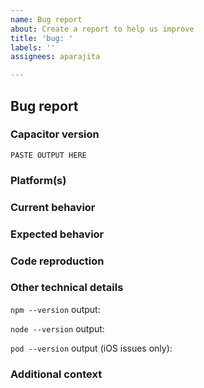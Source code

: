 ```yaml
---
name: Bug report
about: Create a report to help us improve
title: 'bug: '
labels: ''
assignees: aparajita

---
```


## Bug report

### Capacitor version
<!--
Paste the output from the `npx cap doctor` command into the code block below. This will provide the versions of Capacitor packages and related dependencies.
-->

```
PASTE OUTPUT HERE
```

### Platform(s)
<!--
List the platforms that this bug affects.
-->


### Current behavior
<!--
Describe how the bug manifests. Be specific.
-->


### Expected behavior
<!--
Describe what the behavior should be.
-->


### Code reproduction
<!--
To isolate the cause of the problem, we ask you to provide a minimal sample application that demonstrates the issue.
For full instructions, see: https://github.com/ionic-team/capacitor/blob/HEAD/CONTRIBUTING.md#creating-a-code-reproduction
-->


### Other technical details
<!--
Please provide the following information with your request and any other relevant technical details (versions of IDEs, local environment info, plugin information or links, etc).
-->

`npm --version` output:

`node --version` output:

`pod --version` output (iOS issues only):


### Additional context
<!--
List any other information that is relevant to your issue. Stack traces, related issues, suggestions on how to fix, Stack Overflow links, forum links, etc.
-->

